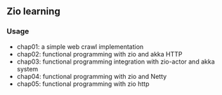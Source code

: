## Zio learning

### Usage

- chap01: a simple web crawl implementation
- chap02: functional programming with zio and akka HTTP
- chap03: functional programming integration with zio-actor and akka system
- chap04: functional programming with zio and Netty
- chap05: functional programming with zio http